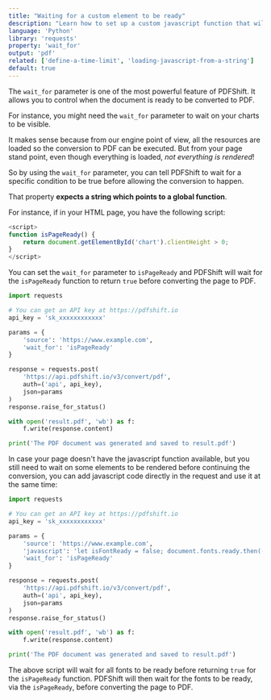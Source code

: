 ```yaml
---
title: "Waiting for a custom element to be ready"
description: "Learn how to set up a custom javascript function that will waits for a specific condition to become true before allowing the conversion to happen. This is very interesting for waiting on charts to be generated, or custom fonts to be loaded. With PDFShift's API, this can easily be done using Python and the requests library."
language: 'Python'
library: 'requests'
property: 'wait_for'
output: 'pdf'
related: ['define-a-time-limit', 'loading-javascript-from-a-string']
default: true
---
```


The `wait_for` parameter is one of the most powerful feature of PDFShift. It allows you to control when the document is ready to be converted to PDF.

For instance, you might need the `wait_for` parameter to wait on your charts to be visible.

It makes sense because from our engine point of view, all the resources are loaded so the conversion to PDF can be executed. But from your page stand point, even though everything is loaded, _not everything is rendered_!

So by using the `wait_for` parameter, you can tell PDFShift to wait for a specific condition to be true before allowing the conversion to happen.

That property **expects a string which points to a global function**.

For instance, if in your HTML page, you have the following script:

```javascript
<script>
function isPageReady() {
    return document.getElementById('chart').clientHeight > 0;
}
</script>
```

You can set the `wait_for` parameter to `isPageReady` and PDFShift will wait for the `isPageReady` function to return `true` before converting the page to PDF.


```python
import requests

# You can get an API key at https://pdfshift.io
api_key = 'sk_xxxxxxxxxxxx'

params = {
    'source': 'https://www.example.com',
    'wait_for': 'isPageReady'
}

response = requests.post(
    'https://api.pdfshift.io/v3/convert/pdf',
    auth=('api', api_key),
    json=params
)
response.raise_for_status()

with open('result.pdf', 'wb') as f:
    f.write(response.content)

print('The PDF document was generated and saved to result.pdf')
```

In case your page doesn't have the javascript function available, but you still need to wait on some elements to be rendered before continuing the conversion, you can add javascript code directly in the request and use it at the same time:

```python
import requests

# You can get an API key at https://pdfshift.io
api_key = 'sk_xxxxxxxxxxxx'

params = {
    'source': 'https://www.example.com',
    'javascript': 'let isFontReady = false; document.fonts.ready.then(() => isFontReady = true); function isPageReady() { return isFontReady; }',
    'wait_for': 'isPageReady'
}

response = requests.post(
    'https://api.pdfshift.io/v3/convert/pdf',
    auth=('api', api_key),
    json=params
)
response.raise_for_status()

with open('result.pdf', 'wb') as f:
    f.write(response.content)

print('The PDF document was generated and saved to result.pdf')
```

The above script will wait for all fonts to be ready before returning `true` for the `isPageReady` function.
PDFShift will then wait for the fonts to be ready, via the `isPageReady`, before converting the page to PDF.